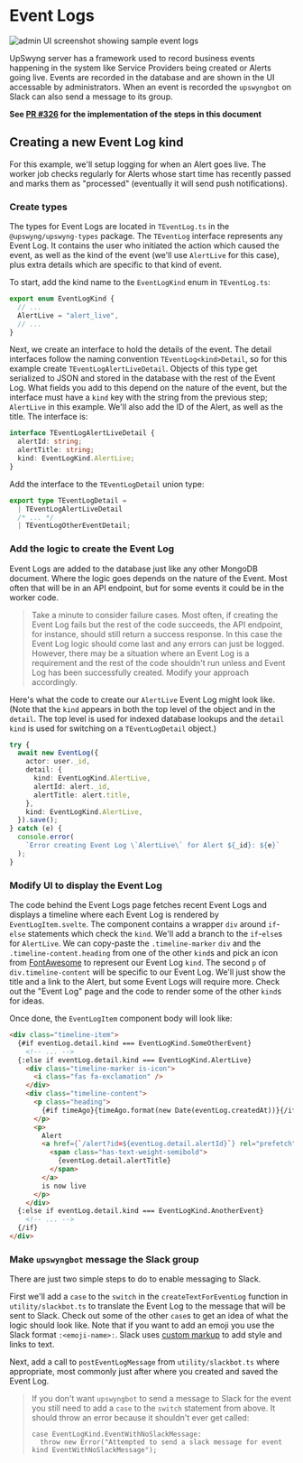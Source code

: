 # Event Logs

![admin UI screenshot showing sample event logs](./event_logs.png)

UpSwyng server has a framework used to record business events happening in the system
like Service Providers being created or Alerts going live. Events are recorded in the database
and are shown in the UI accessable by administrators. When an event is recorded the
`upswyngbot` on Slack can also send a message to its group.

**See [PR #326](https://github.com/CodeForBoulder/upswyng/pull/326) for the implementation of the steps in this document**

## Creating a new Event Log kind

For this example, we'll setup logging for when an Alert goes live. The worker job checks regularly
for Alerts whose start time has recently passed and marks them as "processed" (eventually it will send
push notifications).

### Create types

The types for Event Logs are located in `TEventLog.ts` in the `@upswyng/upswyng-types`
package. The `TEventLog` interface represents any Event Log. It contains the user who initiated the action
which caused the event, as well as the kind of the event (we'll use `AlertLive` for this case), plus extra
details which are specific to that kind of event.

To start, add the kind name to the `EventLogKind` enum in `TEventLog.ts`:

```typescript
export enum EventLogKind {
  // ...
  AlertLive = "alert_live",
  // ...
}
```

Next, we create an interface to hold the details of the event. The detail interfaces follow the naming
convention `TEventLog<kind>Detail`, so for this example create `TEventLogAlertLiveDetail`. Objects of this
type get serialized to JSON and stored in the database with the rest of the Event Log. What fields you add
to this depend on the nature of the event, but the interface must have a `kind` key with the string from the
previous step; `AlertLive` in this example. We'll also add the ID of the Alert, as well as the title. The
interface is:

```typescript
interface TEventLogAlertLiveDetail {
  alertId: string;
  alertTitle: string;
  kind: EventLogKind.AlertLive;
}
```

Add the interface to the `TEventLogDetail` union type:

```typescript
export type TEventLogDetail =
  | TEventLogAlertLiveDetail
  /* ... */
  | TEventLogOtherEventDetail;
```

### Add the logic to create the Event Log

Event Logs are added to the database just like any other MongoDB document.
Where the logic goes depends on the nature of the Event. Most often that will
be in an API endpoint, but for some events it could be in the worker code.

> Take a minute to consider failure cases. Most often, if creating the Event Log fails
> but the rest of the code succeeds, the API endpoint, for instance, should still return
> a success response. In this case the Event Log logic should come last and any errors
> can just be logged. However, there may be a situation where an Event Log is a requirement
> and the rest of the code shouldn't run unless and Event Log has been successfully created.
> Modify your approach accordingly.

Here's what the code to create our `AlertLive` Event Log might look like. (Note that
the `kind` appears in both the top level of the object and in the `detail`. The top level is
used for indexed database lookups and the `detail` `kind` is used for switching on a
`TEventLogDetail` object.)

```typescript
try {
  await new EventLog({
    actor: user._id,
    detail: {
      kind: EventLogKind.AlertLive,
      alertId: alert._id,
      alertTitle: alert.title,
    },
    kind: EventLogKind.AlertLive,
  }).save();
} catch (e) {
  console.error(
    `Error creating Event Log \`AlertLive\` for Alert ${_id}: ${e}`
  );
}
```

### Modify UI to display the Event Log

The code behind the Event Logs page fetches recent Event Logs and displays a timeline
where each Event Log is rendered by `EventLogItem.svelte`. The component contains a wrapper
`div` around `if`-`else` statements which check the `kind`. We'll add a branch to the `if`-`else`s
for `AlertLive`. We can copy-paste the `.timeline-marker` `div` and the `.timeline-content.heading`
from one of the other `kind`s and pick an icon from [FontAwesome](https://www.fontawesome.com)
to represent our Event Log `kind`. The second `p` of `div.timeline-content` will be specific to our
Event Log. We'll just show the title and a link to the Alert, but some Event Logs will require
more. Check out the "Event Log" page and the code to render some of the other `kind`s for ideas.

Once done, the `EventLogItem` component body will look like:

```html
<div class="timeline-item">
  {#if eventLog.detail.kind === EventLogKind.SomeOtherEvent}
    <!-- ... -->
  {:else if eventLog.detail.kind === EventLogKind.AlertLive}
    <div class="timeline-marker is-icon">
      <i class="fas fa-exclamation" />
    </div>
    <div class="timeline-content">
      <p class="heading">
        {#if timeAgo}{timeAgo.format(new Date(eventLog.createdAt))}{/if}
      </p>
      <p>
        Alert
        <a href={`/alert?id=${eventLog.detail.alertId}`} rel="prefetch">
          <span class="has-text-weight-semibold">
            {eventLog.detail.alertTitle}
          </span>
        </a>
        is now live
      </p>
    </div>
  {:else if eventLog.detail.kind === EventLogKind.AnotherEvent}
    <!-- ... -->
  {/if}
</div>
```

### Make `upswyngbot` message the Slack group

There are just two simple steps to do to enable messaging to Slack.

First we'll add a `case` to the `switch` in the `createTextForEventLog`
function in `utility/slackbot.ts` to translate the Event Log to the message that will be sent to Slack. Check out some of
the other `case`s to get an idea of what the logic should look like. Note that if you want to add an emoji you use the Slack
format `:<emoji-name>:`. Slack uses [custom markup](https://api.slack.com/reference/surfaces/formatting) to add style and
links to text.

Next, add a call to `postEventLogMessage` from `utility/slackbot.ts` where appropriate, most commonly just after where you
created and saved the Event Log.

> If you don't want `upswyngbot` to send a message to Slack for the event you still need to add a `case`
> to the `switch` statement from above. It should throw an error because it shouldn't ever get called:
>
> ```
> case EventLogKind.EventWithNoSlackMessage:
>   throw new Error("Attempted to send a slack message for event kind EventWithNoSlackMessage");
> ```
